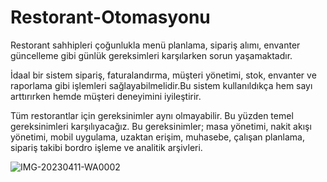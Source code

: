 # Restorant-Otomasyonu
Restorant sahhipleri çoğunlukla menü planlama,
sipariş alımı, envanter güncelleme gibi günlük
gereksimleri karşılarken sorun yaşamaktadır.

İdaal bir sistem sipariş, faturalandırma, müşteri
yönetimi, stok, envanter ve raporlama gibi
işlemleri sağlayabilmelidir.Bu sistem kullanıldıkça 
hem sayı arttırırken hemde müşteri deneyimini iyileştirir.

Tüm restorantlar için gereksinimler aynı olmayabilir.
Bu yüzden temel gereksinimleri karşılıyacağız. Bu gereksinimler;
masa yönetimi,
nakit akışı yönetimi,
mobil uygulama,
uzaktan erişim,
muhasebe,
çalışan planlama,
sipariş takibi
bordro işleme ve
analitik arşivleri.




![IMG-20230411-WA0002](https://user-images.githubusercontent.com/76569762/231764335-9881d76c-415a-47a2-b2a6-fc8854a2ef94.jpg)
